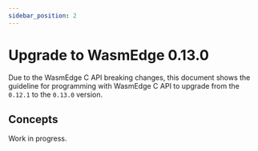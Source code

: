 ```yaml
---
sidebar_position: 2
---
```


# Upgrade to WasmEdge 0.13.0

Due to the WasmEdge C API breaking changes, this document shows the guideline for programming with WasmEdge C API to upgrade from the `0.12.1` to the `0.13.0` version.

## Concepts

Work in progress.
